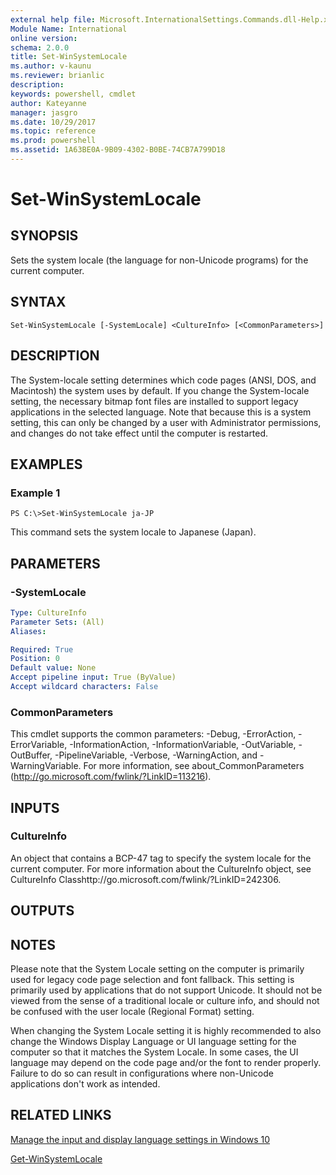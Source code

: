 ```yaml
---
external help file: Microsoft.InternationalSettings.Commands.dll-Help.xml
Module Name: International
online version: 
schema: 2.0.0
title: Set-WinSystemLocale
ms.author: v-kaunu
ms.reviewer: brianlic
description: 
keywords: powershell, cmdlet
author: Kateyanne
manager: jasgro
ms.date: 10/29/2017
ms.topic: reference
ms.prod: powershell
ms.assetid: 1A63BE0A-9B09-4302-B0BE-74CB7A799D18
---
```


# Set-WinSystemLocale

## SYNOPSIS
Sets the system locale (the language for non-Unicode programs) for the current computer.

## SYNTAX

```
Set-WinSystemLocale [-SystemLocale] <CultureInfo> [<CommonParameters>]
```

## DESCRIPTION
The System-locale setting determines which code pages (ANSI, DOS, and Macintosh) the system uses by default.
If you change the System-locale setting, the necessary bitmap font files are installed to support legacy applications in the selected language.
Note that because this is a system setting, this can only be changed by a user with Administrator permissions, and changes do not take effect until the computer is restarted.

## EXAMPLES

### Example 1
```
PS C:\>Set-WinSystemLocale ja-JP
```

This command sets the system locale to Japanese (Japan).

## PARAMETERS

### -SystemLocale


```yaml
Type: CultureInfo
Parameter Sets: (All)
Aliases: 

Required: True
Position: 0
Default value: None
Accept pipeline input: True (ByValue)
Accept wildcard characters: False
```

### CommonParameters
This cmdlet supports the common parameters: -Debug, -ErrorAction, -ErrorVariable, -InformationAction, -InformationVariable, -OutVariable, -OutBuffer, -PipelineVariable, -Verbose, -WarningAction, and -WarningVariable. For more information, see about_CommonParameters (http://go.microsoft.com/fwlink/?LinkID=113216).

## INPUTS

### CultureInfo
An object that contains a BCP-47 tag to specify the system locale for the current computer.
For more information about the CultureInfo object, see CultureInfo Classhttp://go.microsoft.com/fwlink/?LinkID=242306.

## OUTPUTS

## NOTES
Please note that the System Locale setting on the computer is primarily used for legacy code page selection and font fallback. This setting is primarily used by applications that do not support Unicode. It should not be viewed from the sense of a traditional locale or culture info, and should not be confused with the user locale (Regional Format) setting.

When changing the System Locale setting it is highly recommended to also change the Windows Display Language or UI language setting for the computer so that it matches the System Locale. In some cases, the UI language may depend on the code page and/or the font to render properly. Failure to do so can result in configurations where non-Unicode applications don't work as intended.

## RELATED LINKS

[Manage the input and display language settings in Windows 10](https://support.microsoft.com/help/4496404/windows-10-manage-the-input-and-display-language#input_language)

[Get-WinSystemLocale](./Get-WinSystemLocale.md)


